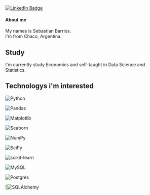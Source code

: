<div id="badges">
  <a href="https://www.linkedin.com/in/dsebastianb/">
    <img src="https://img.shields.io/badge/LinkedIn-blue?style=for-the-badge&logo=linkedin&logoColor=white" alt="LinkedIn Badge"/>
  </a>
</div>

<img src="https://komarev.com/ghpvc/?username=dbsebastian&style=flat-square&color=blue" alt=""/>

#### About me

My names is Sebastian Barrios.  
I'm from Chaco, Argentina.

## Study

I'm currently study Economics
and self-taught in Data Science and Statistics.

## Technologys i'm interested  
  
![Python](https://img.shields.io/badge/python-3670A0?style=for-the-badge&logo=python&logoColor=ffdd54)

![Pandas](https://img.shields.io/badge/pandas-%23150458.svg?style=for-the-badge&logo=pandas&logoColor=white)  

![Matplotlib](https://img.shields.io/badge/Matplotlib-1890db.svg?style=for-the-badge&logo=Matplotlib&logoColor=black)

![Seaborn](https://img.shields.io/badge/Seaborn-%233F4F75.svg?style=for-the-badge&logo=Seaborn&logoColor=white)

![NumPy](https://img.shields.io/badge/numpy-%23013243.svg?style=for-the-badge&logo=numpy&logoColor=white)  

![SciPy](https://img.shields.io/badge/SciPy-%230C55A5.svg?style=for-the-badge&logo=scipy&logoColor=%white)  

![scikit-learn](https://img.shields.io/badge/scikit--learn-%23F7931E.svg?style=for-the-badge&logo=scikit-learn&logoColor=white)  


![MySQL](https://img.shields.io/badge/mysql-%2300f.svg?style=for-the-badge&logo=mysql&logoColor=white)  

![Postgres](https://img.shields.io/badge/postgres-%23316192.svg?style=for-the-badge&logo=postgresql&logoColor=white)

[![SQLAlchemy](https://img.shields.io/badge/SQLalchemy-red.svg?style=for-the-badge&logo=SQLalchemy&logoColor=white)

